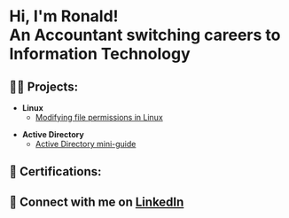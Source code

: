<h1>Hi, I'm Ronald! 
<br/>
An Accountant switching careers to <strong>Information Technology</strong></h1>

<h2>👨‍💻 Projects:</h2>

- <b>Linux</b>
  - [Modifying file permissions in Linux](https://github.com/ronald-lam/Linux)
<!-- - <b>SQL</b>
  - [Applying filters to SQL queries](https://github.com/ronald-lam/sql)
- <b>Python</b>
  - [Random Password Generator](https://github.com/ronald-lam/password-generator) -->
- <b>Active Directory</b>
  - [Active Directory mini-guide](https://github.com/ronald-lam/activedirectory)

<h2>🧾 Certifications:</h2>
<!-- <b>[Cisco Packet Tracer](https://www.credly.com/badges/5b125bbb-7763-402b-9b94-f1b02ec344ad/public_url)</b>
- <b>[Google IT Support](https://coursera.org/share/6bfe9b79a3f07c11debd58997f5b82bf)</b>
- <b>[Microsoft Windows Defender](https://coursera.org/share/3b18ee9fddd0797483499139a2ecaab7)</b>
- <b>[Wireshark for Beginners: TCP IP Protocol Fundamentals](https://coursera.org/share/1b6619fe69629294043de1ca4cc0b086)</b>
- <b>[Wireshark for Beginners: Capture Packets](https://coursera.org/share/6e8b929f9dcb0e8dedf16d0aa73b7cfc)</b> -->
<div data-iframe-width="150" data-iframe-height="270" data-share-badge-id="b7b623ab-d128-49e0-bf81-93285d2381e6" data-share-badge-host="https://www.credly.com"></div><script type="text/javascript" async src="//cdn.credly.com/assets/utilities/embed.js"></script>

<h2> 🤳 Connect with me on <a href="https://www.linkedin.com/in/ronaldmlam/">LinkedIn</a></h2>

